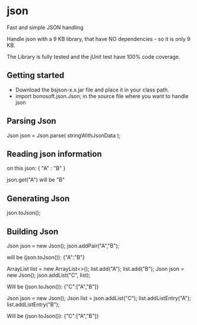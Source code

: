 # json
Fast and simple JSON handling

Handle json with a 9 KB library, that have NO dependencies - so it is only 9 KB.

The Library is fully tested and the jUnit test have 100% code coverage.

## Getting started

- Download the bsjson-x.x.jar file and place it in your class path.
- import bonosoft.json.Json; in the source file where you want to handle json

## Parsing Json

 Json json = Json.parse( stringWithJsonData );

## Reading json information

 on this json: { "A" : "B" }

 json.get("A") will be "B"
 
 

## Generating Json

 json.toJson();

## Building Json

 Json json = new Json();
 json.addPair("A","B");

 will be (json.toJson()): {"A":"B"}


 ArrayList<String> list = new ArrayList<>();
 list.add("A");
 list.add("B");
 Json json = new Json();
 json.addList("C", list);

 Will be (json.toJson()): {"C":["A","B"]}


 Json json = new Json();
 Json list = json.addList("C");
 list.addListEntry("A");
 list.addListEntry("B");

 Will be (json.toJson()): {"C":["A","B"]}



